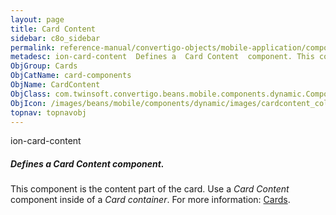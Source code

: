 ```yaml
---
layout: page
title: Card Content
sidebar: c8o_sidebar
permalink: reference-manual/convertigo-objects/mobile-application/components/card-components/card-content/
metadesc: ion-card-content  Defines a  Card Content  component. This component is the content part of the card. Use a  Card Content  component inside of a  Card
ObjGroup: Cards
ObjCatName: card-components
ObjName: CardContent
ObjClass: com.twinsoft.convertigo.beans.mobile.components.dynamic.ComponentManager$1
ObjIcon: /images/beans/mobile/components/dynamic/images/cardcontent_color_32x32.png
topnav: topnavobj
---
```

ion-card-content
##### Defines a <i>Card Content</i> component.
This component is the content part of the card.
Use a <i>Card Content</i> component inside of a <i>Card container</i>.
 For more information: <a href='https://ionicframework.com/docs/v3/components/#cards' target='_blank'>Cards</a>.

